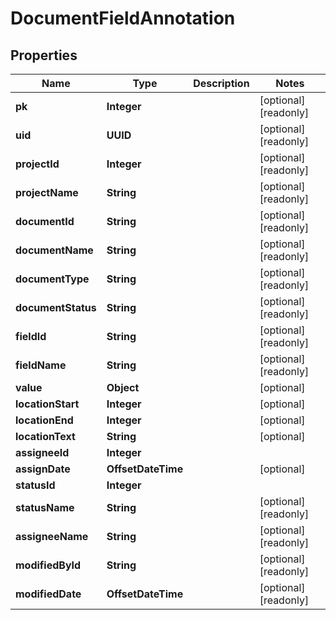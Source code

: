 

# DocumentFieldAnnotation


## Properties

| Name | Type | Description | Notes |
|------------ | ------------- | ------------- | -------------|
|**pk** | **Integer** |  |  [optional] [readonly] |
|**uid** | **UUID** |  |  [optional] [readonly] |
|**projectId** | **Integer** |  |  [optional] [readonly] |
|**projectName** | **String** |  |  [optional] [readonly] |
|**documentId** | **String** |  |  [optional] [readonly] |
|**documentName** | **String** |  |  [optional] [readonly] |
|**documentType** | **String** |  |  [optional] [readonly] |
|**documentStatus** | **String** |  |  [optional] [readonly] |
|**fieldId** | **String** |  |  [optional] [readonly] |
|**fieldName** | **String** |  |  [optional] [readonly] |
|**value** | **Object** |  |  [optional] |
|**locationStart** | **Integer** |  |  [optional] |
|**locationEnd** | **Integer** |  |  [optional] |
|**locationText** | **String** |  |  [optional] |
|**assigneeId** | **Integer** |  |  |
|**assignDate** | **OffsetDateTime** |  |  [optional] |
|**statusId** | **Integer** |  |  |
|**statusName** | **String** |  |  [optional] [readonly] |
|**assigneeName** | **String** |  |  [optional] [readonly] |
|**modifiedById** | **String** |  |  [optional] [readonly] |
|**modifiedDate** | **OffsetDateTime** |  |  [optional] [readonly] |



